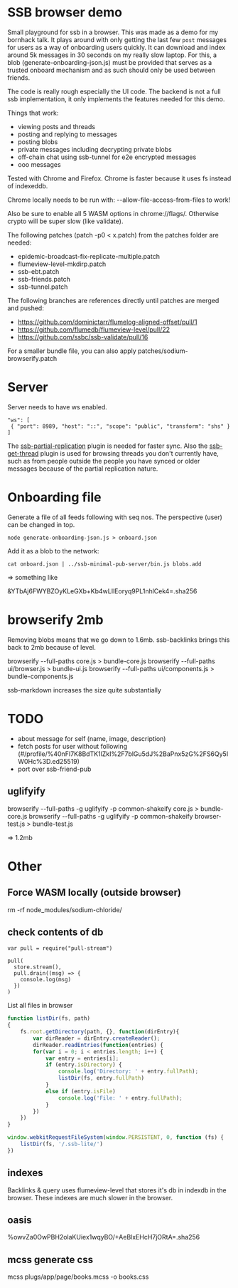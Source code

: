 # SSB browser demo

Small playground for ssb in a browser. This was made as a demo for my
bornhack talk. It plays around with only getting the last few `post`
messages for users as a way of onboarding users quickly. It can
download and index around 5k messages in 30 seconds on my really slow
laptop. For this, a blob (generate-onboarding-json.js) must be
provided that serves as a trusted onboard mechanism and as such should
only be used between friends.

The code is really rough especially the UI code. The backend is not a
full ssb implementation, it only implements the features needed for
this demo.

Things that work:
 - viewing posts and threads
 - posting and replying to messages
 - posting blobs
 - private messages including decrypting private blobs
 - off-chain chat using ssb-tunnel for e2e encrypted messages
 - ooo messages

Tested with Chrome and Firefox. Chrome is faster because it uses fs
instead of indexeddb.

Chrome locally needs to be run with: --allow-file-access-from-files to work!

Also be sure to enable all 5 WASM options in
chrome://flags/. Otherwise crypto will be super slow (like validate).

The following patches (patch -p0 < x.patch) from the patches folder
are needed:
 - epidemic-broadcast-fix-replicate-multiple.patch
 - flumeview-level-mkdirp.patch
 - ssb-ebt.patch
 - ssb-friends.patch
 - ssb-tunnel.patch

The following branches are references directly until patches are merged and pushed:
 - https://github.com/dominictarr/flumelog-aligned-offset/pull/1
 - https://github.com/flumedb/flumeview-level/pull/22
 - https://github.com/ssbc/ssb-validate/pull/16

For a smaller bundle file, you can also apply
patches/sodium-browserify.patch

# Server

Server needs to have ws enabled.

```
"ws": [
 { "port": 8989, "host": "::", "scope": "public", "transform": "shs" }
]
```

The
[ssb-partial-replication](https://github.com/arj03/ssb-partial-replication)
plugin is needed for faster sync. Also the
[ssb-get-thread](https://github.com/arj03/ssb-get-thread) plugin is
used for browsing threads you don't currently have, such as from
people outside the people you have synced or older messages because of
the partial replication nature.

# Onboarding file

Generate a file of all feeds following with seq nos. The perspective
(user) can be changed in top.

```
node generate-onboarding-json.js > onboard.json
```

Add it as a blob to the network:

```
cat onboard.json | ../ssb-minimal-pub-server/bin.js blobs.add
```

=> something like

&YTbAj6FWYBZOyKLeGXb+Kb4wLIlEoryq9PL1nhlCek4=.sha256

# browserify 2mb

Removing blobs means that we go down to 1.6mb. ssb-backlinks brings
this back to 2mb because of level.

browserify --full-paths core.js > bundle-core.js
browserify --full-paths ui/browser.js > bundle-ui.js
browserify --full-paths ui/components.js > bundle-components.js

ssb-markdown increases the size quite substantially

# TODO

- about message for self (name, image, description)
- fetch posts for user without following (#/profile/%40nFI7K8BdTK1lZkI%2F7blGu5dJ%2BaPnx5zG%2FS6Qy5IW0Hc%3D.ed25519)
- port over ssb-friend-pub

## uglifyify

browserify --full-paths -g uglifyify -p common-shakeify core.js > bundle-core.js
browserify --full-paths -g uglifyify -p common-shakeify browser-test.js > bundle-test.js

=> 1.2mb

# Other

## Force WASM locally (outside browser)

rm -rf node_modules/sodium-chloride/

## check contents of db

```
var pull = require("pull-stream")

pull(
  store.stream(),
  pull.drain((msg) => {
    console.log(msg)
  })
)
```

List all files in browser

``` javascript
function listDir(fs, path)
{
	fs.root.getDirectory(path, {}, function(dirEntry){
		var dirReader = dirEntry.createReader();
		dirReader.readEntries(function(entries) {
		for(var i = 0; i < entries.length; i++) {
			var entry = entries[i];
			if (entry.isDirectory) {
				console.log('Directory: ' + entry.fullPath);
				listDir(fs, entry.fullPath)
			}
			else if (entry.isFile)
                console.log('File: ' + entry.fullPath);
			}
		})
	})
}

window.webkitRequestFileSystem(window.PERSISTENT, 0, function (fs) {
	listDir(fs, '/.ssb-lite/')
})
```

## indexes

Backlinks & query uses flumeview-level that stores it's db in indexdb
in the browser. These indexes are much slower in the browser.

## oasis

%owvZa0OwPBH2olaKUiex1wqyBO/+AeBlxEHcH7jORtA=.sha256

## mcss generate css

mcss plugs/app/page/books.mcss -o books.css
